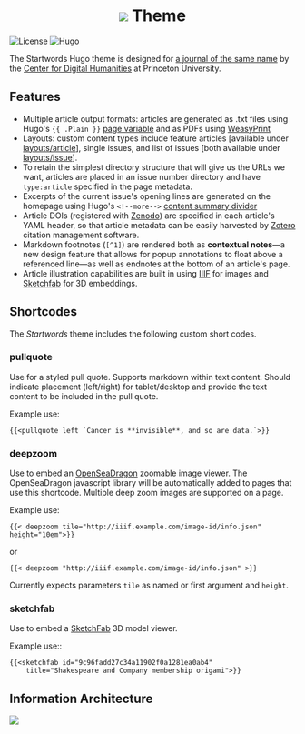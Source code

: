 # <div align="center"><img src="https://startwords.cdh.princeton.edu/logotype.svg" /> Theme</div>

[![License](https://img.shields.io/badge/License-Apache%202.0-blue.svg)](https://opensource.org/licenses/Apache-2.0)
[![Hugo](https://img.shields.io/badge/hugo-0.67-blue.svg)](https://gohugo.io)

The Startwords Hugo theme is designed for [a journal of the same name](https://startwords.cdh.princeton.edu/) by the [Center for Digital Humanities](cdh.princeton.edu/) at Princeton University.

## Features

- Multiple article output formats: articles are generated as .txt files using Hugo's `{{ .Plain }}` [page variable](https://gohugo.io/variables/page/) and as PDFs using [WeasyPrint](https://weasyprint.org/)
- Layouts: custom content types include feature articles [available under [layouts/article](https://github.com/Princeton-CDH/startwords/tree/master/themes/startwords/layouts/article)], single issues, and list of issues [both available under [layouts/issue](https://github.com/Princeton-CDH/startwords/tree/master/themes/startwords/layouts/issue)].
- To retain the simplest directory structure that will give us the URLs we want, articles are placed in an issue number directory and have `type:article` specified in the page metadata.
- Excerpts of the current issue's opening lines are generated on the homepage using Hugo's `<!--more-->` [content summary divider](https://gohugo.io/content-management/summaries/)
- Article DOIs (registered with [Zenodo](zenodo.org/)) are specified in each article's YAML header, so that article metadata can be easily harvested by [Zotero](https://www.zotero.org/) citation management software.
- Markdown footnotes (`[^1]`) are rendered both as **contextual notes**—a new design feature that allows for popup annotations to float above a referenced line—as well as endnotes at the bottom of an article's page.
- Article illustration capabilities are built in using [IIIF](https://iiif.io/) for images and [Sketchfab](https://sketchfab.com/) for 3D embeddings.

## Shortcodes

The _Startwords_ theme includes the following custom short codes.

### pullquote

Use for a styled pull quote. Supports markdown within text content.
Should indicate placement (left/right) for tablet/desktop and provide
the text content to be included in the pull quote.

Example use:

```
{{<pullquote left `Cancer is **invisible**, and so are data.`>}}
```

### deepzoom

Use to embed an [OpenSeaDragon](http://openseadragon.github.io/) zoomable image viewer. The OpenSeaDragon javascript library will be automatically added to pages that use this shortcode. Multiple deep zoom
images are supported on a page.

Example use:

```
{{< deepzoom tile="http://iiif.example.com/image-id/info.json" height="10em">}}
```

or

```
{{< deepzoom "http://iiif.example.com/image-id/info.json" >}}
```

Currently expects parameters `tile` as named or first argument and `height`.

### sketchfab

Use to embed a [SketchFab]() 3D model viewer.

Example use::
```
{{<sketchfab id="9c96fadd27c34a11902f0a1281ea0ab4"
    title="Shakespeare and Company membership origami">}}
```

## Information Architecture

![](https://startwords.cdh.princeton.edu/Information%20Architecture.svg)
